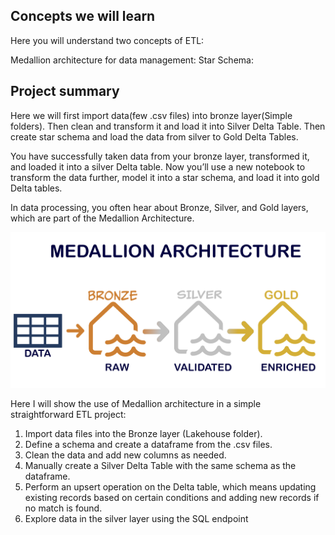## Concepts we will learn

Here you will understand two concepts of ETL:

Medallion architecture for data management:
Star Schema:

## Project summary

Here we will first import data(few .csv files) into bronze layer(Simple folders). Then clean and transform it and load it into Silver Delta Table. Then create star schema and load the data from silver to Gold Delta Tables.

You have successfully taken data from your bronze layer, transformed it, and loaded it into a silver Delta table. Now you’ll use a new notebook to transform the data further, model it into a star schema, and load it into gold Delta tables.

In data processing, you often hear about Bronze, Silver, and Gold layers, which are part of the Medallion Architecture.

![Medallion Architecture Diagram](images\mediallioinarchi.png)

Here I will show the use of Medallion architecture in a simple straightforward ETL project:

1. Import data files into the Bronze layer (Lakehouse folder).
2. Define a schema and create a dataframe from the .csv files.
3. Clean the data and add new columns as needed.
4. Manually create a Silver Delta Table with the same schema as the dataframe.
5. Perform an upsert operation on the Delta table, which means updating existing records based on certain conditions and adding new records if no match is found.
6. Explore data in the silver layer using the SQL endpoint

